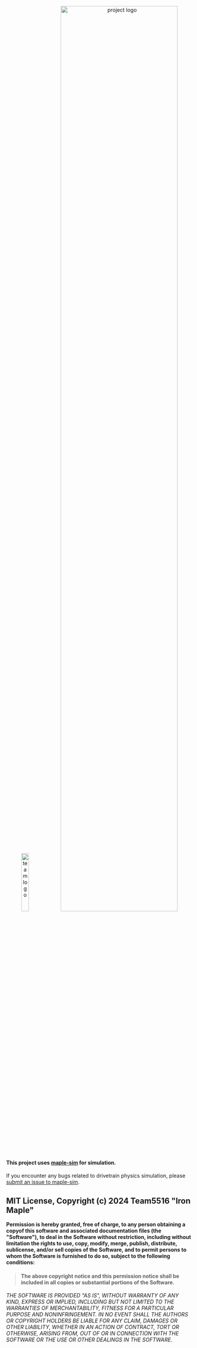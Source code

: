 <p align="center">
  <img src="https://github.com/Shenzhen-Robotics-Alliance/maple-sim/raw/main/docs/media/team_logo.png" width="20%"  alt="team logo"/>
  <img src="https://github.com/Shenzhen-Robotics-Alliance/maple-sim/raw/main/docs/media/icon.png" width="79%"  alt="project logo"/>
</p>

#### This project uses [maple-sim](https://github.com/Shenzhen-Robotics-Alliance/maple-sim) for simulation.

If you encounter any bugs related to drivetrain physics simulation,
please [submit an issue to maple-sim](https://github.com/Shenzhen-Robotics-Alliance/maple-sim/issues/new/choose).

## MIT License, Copyright (c) 2024 Team5516 "Iron Maple"

**Permission is hereby granted, free of charge, to any person obtaining a copyof this software and
associated documentation files (the "Software"), to deal in the Software without restriction,
including without limitation the rights to use, copy, modify, merge, publish, distribute,
sublicense, and/or sell copies of the Software, and to permit persons to whom the Software is
furnished to do so, subject to the following conditions:**

> #### The above copyright notice and this permission notice shall be included in all copies or substantial portions of the Software.

*THE SOFTWARE IS PROVIDED "AS IS", WITHOUT WARRANTY OF ANY KIND, EXPRESS OR IMPLIED, INCLUDING BUT
NOT LIMITED TO THE WARRANTIES OF MERCHANTABILITY, FITNESS FOR A PARTICULAR PURPOSE AND
NONINFRINGEMENT. IN NO EVENT SHALL THE AUTHORS OR COPYRIGHT HOLDERS BE LIABLE FOR ANY CLAIM, DAMAGES
OR OTHER LIABILITY, WHETHER IN AN ACTION OF CONTRACT, TORT OR OTHERWISE, ARISING FROM, OUT OF OR IN
CONNECTION WITH THE SOFTWARE OR THE USE OR OTHER DEALINGS IN THE SOFTWARE.*